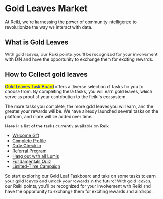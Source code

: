 # Gold Leaves Market

At Reiki, we're harnessing the power of community intelligence to revolutionize the way we interact with data.&#x20;

## What is Gold Leaves

With gold leaves, our Reiki points, you'll be recognized for your involvement with DIN and have the opportunity to exchange them for exciting rewards.





## How to Collect gold leaves

<mark style="color:blue;">Gold Leaves Task Board</mark> offers a diverse selection of tasks for you to choose from. By completing these tasks, you will earn gold leaves, which serve as proof of your contribution to the Reiki's ecosystem.&#x20;

The more tasks you complete, the more gold leaves you will earn, and the greater your rewards will be. We have already launched several tasks on the platform, and more will be added over time.

Here is a list of the tasks currently available on Reiki:

* [Welcome Gift](welcome-gift.md)
* [Complete Profile](complete-profile.md)
* [Daily Check In](daily-check-in.md)
* [Referral Program](season-1-referral-program.md)
* [Hang out with all Lumis](share-conversations-with-bots.md)
* [Fundamentals Quiz](fundamentals-quiz.md)
* [Limited-Time Campaign](limited-time-campaign.md)



So start exploring our Gold Leaf Taskboard and take on some tasks to earn your gold leaves and unlock your rewards in the future! With gold leaves, our Reiki points, you'll be recognized for your involvement with Reiki and have the opportunity to exchange them for exciting rewards and airdrops.
